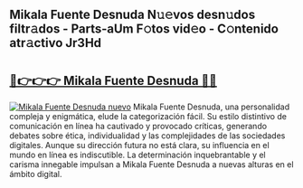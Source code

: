 ## Mikala Fuente Desnuda N𝚞𝚎vos desn𝚞dos filtr𝚊dos - Parts-aUm F𝚘tos vid𝚎o - C𝚘ntenido atr𝚊ctivo Jr3Hd

# <h2><a href="http://mb1jno.tromn.icu/?c=Mikala+Fuente+Desnuda">🔗👉👉👉 Mikala Fuente Desnuda 🔗🔗</a></h2>

[![Mikala Fuente Desnuda nuevo](https://i.imgur.com/pEAQMta.gif)](http://mb1jno.tromn.icu/?c=Mikala+Fuente+Desnuda)
Mikala Fuente Desnuda, una personalidad compleja y enigmática, elude la categorización fácil. Su estilo distintivo de comunicación en línea ha cautivado y provocado críticas, generando debates sobre ética, individualidad y las complejidades de las sociedades digitales. Aunque su dirección futura no está clara, su influencia en el mundo en línea es indiscutible. La determinación inquebrantable y el carisma innegable impulsan a Mikala Fuente Desnuda a nuevas alturas en el ámbito digital.
